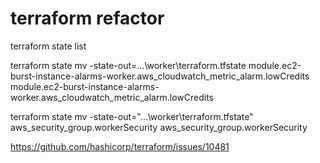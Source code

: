 # terraform refactor

terraform state list

terraform state mv -state-out=.\..\worker\terraform.tfstate module.ec2-burst-instance-alarms-worker.aws_cloudwatch_metric_alarm.lowCredits  module.ec2-burst-instance-alarms-worker.aws_cloudwatch_metric_alarm.lowCredits

terraform state mv -state-out=".\..\worker\terraform.tfstate" aws_security_group.workerSecurity aws_security_group.workerSecurity


https://github.com/hashicorp/terraform/issues/10481